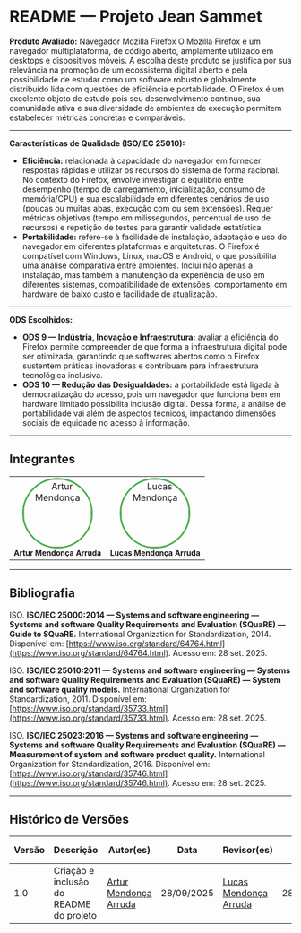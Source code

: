 # README — Projeto Jean Sammet

**Produto Avaliado:** Navegador Mozilla Firefox
O Mozilla Firefox é um navegador multiplataforma, de código aberto, amplamente utilizado em desktops e dispositivos móveis. A escolha deste produto se justifica por sua relevância na promoção de um ecossistema digital aberto e pela possibilidade de estudar como um software robusto e globalmente distribuído lida com questões de eficiência e portabilidade. O Firefox é um excelente objeto de estudo pois seu desenvolvimento contínuo, sua comunidade ativa e sua diversidade de ambientes de execução permitem estabelecer métricas concretas e comparáveis.

---

**Características de Qualidade (ISO/IEC 25010):**

* **Eficiência:** relacionada à capacidade do navegador em fornecer respostas rápidas e utilizar os recursos do sistema de forma racional. No contexto do Firefox, envolve investigar o equilíbrio entre desempenho (tempo de carregamento, inicialização, consumo de memória/CPU) e sua escalabilidade em diferentes cenários de uso (poucas ou muitas abas, execução com ou sem extensões). Requer métricas objetivas (tempo em milissegundos, percentual de uso de recursos) e repetição de testes para garantir validade estatística.
* **Portabilidade:** refere-se à facilidade de instalação, adaptação e uso do navegador em diferentes plataformas e arquiteturas. O Firefox é compatível com Windows, Linux, macOS e Android, o que possibilita uma análise comparativa entre ambientes. Inclui não apenas a instalação, mas também a manutenção da experiência de uso em diferentes sistemas, compatibilidade de extensões, comportamento em hardware de baixo custo e facilidade de atualização.

---

**ODS Escolhidos:**

* **ODS 9 — Indústria, Inovação e Infraestrutura:** avaliar a eficiência do Firefox permite compreender de que forma a infraestrutura digital pode ser otimizada, garantindo que softwares abertos como o Firefox sustentem práticas inovadoras e contribuam para infraestrutura tecnológica inclusiva.
* **ODS 10 — Redução das Desigualdades:** a portabilidade está ligada à democratização do acesso, pois um navegador que funciona bem em hardware limitado possibilita inclusão digital. Dessa forma, a análise de portabilidade vai além de aspectos técnicos, impactando dimensões sociais de equidade no acesso à informação.

---

## Integrantes

<div align="center">
  <table align="center">
    <tr>
      <td align="center">
        <a href="https://github.com/ArtyMend07">
          <img style="border-radius: 50%; border: 3px solid #4CAF50;" src="https://github.com/ArtyMend07.png" width="120px;" alt="Artur Mendonça"/>
        </a><br />
        <sub><b>Artur Mendonça Arruda</b></sub><br/>
      </td>
      <td align="center">
        <a href="https://github.com/lucasarruda9">
          <img style="border-radius: 50%; border: 3px solid #4CAF50;" src="https://github.com/lucasarruda9.png" width="120px;" alt="Lucas Mendonça"/>
        </a><br />
        <sub><b>Lucas Mendonça Arruda</b></sub><br/>
      </td>
    </tr>
  </table>
</div>

---

## Bibliografia

ISO. **ISO/IEC 25000:2014 — Systems and software engineering — Systems and software Quality Requirements and Evaluation (SQuaRE) — Guide to SQuaRE.** International Organization for Standardization, 2014. Disponível em: [https://www.iso.org/standard/64764.html](https://www.iso.org/standard/64764.html). Acesso em: 28 set. 2025.

ISO. **ISO/IEC 25010:2011 — Systems and software engineering — Systems and software Quality Requirements and Evaluation (SQuaRE) — System and software quality models.** International Organization for Standardization, 2011. Disponível em: [https://www.iso.org/standard/35733.html](https://www.iso.org/standard/35733.html). Acesso em: 28 set. 2025.

ISO. **ISO/IEC 25023:2016 — Systems and software engineering — Systems and software Quality Requirements and Evaluation (SQuaRE) — Measurement of system and software product quality.** International Organization for Standardization, 2016. Disponível em: [https://www.iso.org/standard/35746.html](https://www.iso.org/standard/35746.html). Acesso em: 28 set. 2025.

---

## Histórico de Versões

| Versão | Descrição                               | Autor(es)                                              | Data       | Revisor(es)                                              | Data de Revisão |
| ------ | --------------------------------------- | ------------------------------------------------------ | ---------- | -------------------------------------------------------- | --------------- |
| 1.0    | Criação e inclusão do README do projeto | [Artur Mendonça Arruda](https://github.com/ArtyMend07) | 28/09/2025 | [Lucas Mendonça Arruda](https://github.com/lucasarruda9) | 28/09/2025      |
